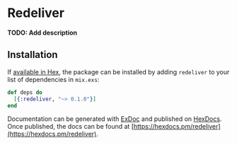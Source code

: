 # Redeliver

**TODO: Add description**

## Installation

If [available in Hex](https://hex.pm/docs/publish), the package can be installed
by adding `redeliver` to your list of dependencies in `mix.exs`:

```elixir
def deps do
  [{:redeliver, "~> 0.1.0"}]
end
```

Documentation can be generated with [ExDoc](https://github.com/elixir-lang/ex_doc)
and published on [HexDocs](https://hexdocs.pm). Once published, the docs can
be found at [https://hexdocs.pm/redeliver](https://hexdocs.pm/redeliver).

